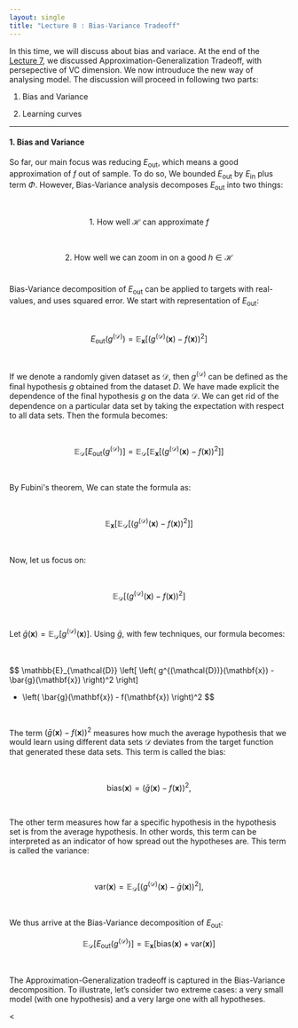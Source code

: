 ```yaml
---
layout: single
title: "Lecture 8 : Bias-Variance Tradeoff"
---
```


In this time, we will discuss about bias and variace. At the end of the [Lecture 7](https://isopink.github.io/VC-Dimension/), we discussed Approximation-Generalization Tradeoff, with persepective of VC dimension. We now introuduce the new way of analysing model. The discussion will proceed in following two parts: 

1. Bias and Variance

2. Learning curves

---

#### 1. Bias and Variance 

So far, our main focus was reducing $E_{\text{out}}$, which means a good approximation of $f$ out of sample. To do so, We bounded $E_{\text{out}}$ by $E_{\text{in}}$ plus term $\Phi$. However, Bias-Variance analysis decomposes $E_{\text{out}}$ into two things: 

<div align="center">

<br>  

$$
1.\ \text{How well } \mathcal{H} \text{ can approximate } f  
$$

<br>

$$
2.\ \text{How well we can zoom in on a good } h \in \mathcal{H}  
$$
<br>

</div>

Bias-Variance decomposition of $E_{\text{out}}$ can be applied to targets with real-values, and uses squared error. We start with representation of $E_{\text{out}}$:

<br>  

$$
E_{\text{out}}(g^{(\mathcal{D})}) = \mathbb{E}_{\mathbf{x}} \left[ \left( g^{(\mathcal{D})}(\mathbf{x}) - f(\mathbf{x}) \right)^2 \right]  
$$

<br>

If we denote a randomly given dataset as $\mathcal{D}$, then $g^{(\mathcal{D})}$ can be defined as the final hypothesis $g$ obtained from the dataset $D$. We have made explicit the dependence of the final hypothesis $g$ on the data $\mathcal{D}$. We can get rid of the dependence on a particular data set by taking the expectation with respect to all data sets. Then the formula becomes: 

<br>

$$
\mathbb{E}_{\mathcal{D}} \left[ E_{\text{out}}(g^{(\mathcal{D})}) \right] = \mathbb{E}_{\mathcal{D}} \left[ \mathbb{E}_{\mathbf{x}} \left[ \left( g^{(\mathcal{D})}(\mathbf{x}) - f(\mathbf{x}) \right)^2 \right] \right]  
$$

<br>

By Fubini's theorem, We can state the formula as: 

<br>

$$
\mathbb{E}_{\mathbf{x}} \left[ \mathbb{E}_{\mathcal{D}} \left[ \left( g^{(\mathcal{D})}(\mathbf{x}) - f(\mathbf{x}) \right)^2 \right] \right]  
$$

<br>

Now, let us focus on:

<br>

$$  
\mathbb{E}_{\mathcal{D}} \left[ \left( g^{(\mathcal{D})}(\mathbf{x}) - f(\mathbf{x}) \right)^2 \right]  
$$

<br>

Let $\bar{g}(\mathbf{x}) = \mathbb{E}_{\mathcal{D}} \left[ g^{(\mathcal{D})}(\mathbf{x}) \right]$. Using $\bar{g}$, with few techniques, our formula becomes: 

<br>

$$
\mathbb{E}_{\mathcal{D}} \left[ \left( g^{(\mathcal{D})}(\mathbf{x}) - \bar{g}(\mathbf{x}) \right)^2 \right] 
+ \left( \bar{g}(\mathbf{x}) - f(\mathbf{x}) \right)^2
$$

<br>

The term $(\bar{g}(\mathbf{x}) - f(\mathbf{x}))^2$ measures how much the average hypothesis that we would learn using different data sets $\mathcal{D}$ deviates from the target function that generated these data sets. This term is called the bias:

<br>

$$
\text{bias}(\mathbf{x}) = \left( \bar{g}(\mathbf{x}) - f(\mathbf{x}) \right)^2,
$$

<br>

The other term measures how far a specific hypothesis in the hypothesis set is from the average hypothesis. In other words, this term can be interpreted as an indicator of how spread out the hypotheses are. This term is called the variance:

<br>

$$
\text{var}(\mathbf{x}) = \mathbb{E}_{\mathcal{D}} \left[ \left( g^{(\mathcal{D})}(\mathbf{x}) - \bar{g}(\mathbf{x}) \right)^2 \right],
$$

<br>

We thus arrive at the Bias-Variance decomposition of $E_{\text{out}}$: 

$$
\mathbb{E}_{\mathcal{D}}\left[ E_{\text{out}}(g^{(\mathcal{D})}) \right] 
= \mathbb{E}_{\mathbf{x}} \left[ \text{bias}(\mathbf{x}) + \text{var}(\mathbf{x}) \right]
$$

<br>

The Approximation-Generalization tradeoff is captured in the Bias-Variance decomposition. To illustrate, let’s consider two extreme cases: a very small model (with one hypothesis) and a very large one with all hypotheses. 

<


